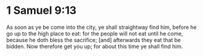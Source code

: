 # 1 Samuel 9:13

As soon as ye be come into the city, ye shall straightway find him, before he go up to the high place to eat: for the people will not eat until he come, because he doth bless the sacrifice; [and] afterwards they eat that be bidden. Now therefore get you up; for about this time ye shall find him.